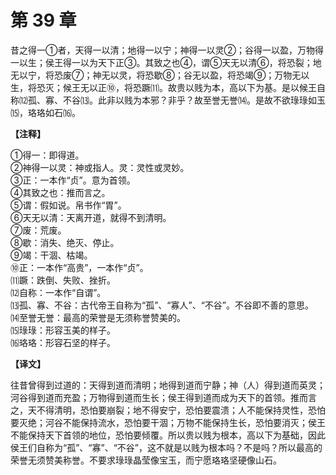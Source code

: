 # 第 39 章

昔之得一①者，天得一以清；地得一以宁；神得一以灵②；谷得一以盈，万物得一以生；侯王得一以为天下正③。其致之也④，谓⑤天无以清⑥，将恐裂；地无以宁，将恐废⑦；神无以灵，将恐歇⑧；谷无以盈，将恐竭⑨；万物无以生，将恐灭；候王无以正⑩，将恐蹶⑾。故贵以贱为本，高以下为基。是以候王自称⑿孤、寡、不谷⒀。此非以贱为本邪？非乎？故至誉无誉⒁。是故不欲琭琭如玉⒂，珞珞如石⒃。

**【注释】**

①得一：即得道。    
②神得一以灵：神或指人。灵：灵性或灵妙。    
③正：一本作“贞”。意为首领。    
④其致之也：推而言之。    
⑤谓：假如说。帛书作“胃”。    
⑥天无以清：天离开道，就得不到清明。    
⑦废：荒废。    
⑧歇：消失、绝灭、停止。    
⑨竭：干涸、枯竭。    
⑩正：一本作“高贵”，一本作“贞”。    
⑾蹶：跌倒、失败、挫折。    
⑿自称：一本作“自谓”。    
⒀孤、寡、不谷：古代帝王自称为“孤”、“寡人”、“不谷”。不谷即不善的意思。    
⒁至誉无誉：最高的荣誉是无须称誉赞美的。    
⒂琭琭：形容玉美的样子。    
⒃珞珞：形容石坚的样子。

**【译文】**

往昔曾得到过道的：天得到道而清明；地得到道而宁静；神（人）得到道而英灵；河谷得到道而充盈；万物得到道而生长；侯王得到道而成为天下的首领。推而言之，天不得清明，恐怕要崩裂；地不得安宁，恐怕要震溃；人不能保持灵性，恐怕要灭绝；河谷不能保持流水，恐怕要干涸；万物不能保持生长，恐怕要消灭；侯王不能保持天下首领的地位，恐怕要倾覆。所以贵以贱为根本，高以下为基础，因此侯王们自称为“孤”、“寡”、“不谷”，这不就是以贱为根本吗？不是吗？所以最高的荣誉无须赞美称誉。不要求琭琭晶莹像宝玉，而宁愿珞珞坚硬像山石。
